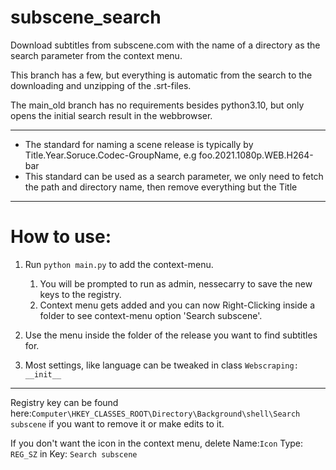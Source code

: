# subscene_search
Download subtitles from subscene.com with the name of a directory as the search parameter from the context menu.

<p>This branch has a few, but everything is automatic from the search to the downloading and unzipping of the .srt-files.
<p>The main_old branch has no requirements besides python3.10, but only opens the initial search result in the webbrowser.

---


- The standard for naming a scene release is typically by Title.Year.Soruce.Codec-GroupName, e.g foo.2021.1080p.WEB.H264-bar
- This standard can be used as a search parameter, we only need to fetch the path and directory name, then remove everything but the Title


---

# How to use:
1. Run ```python main.py``` to add the context-menu.
	1. You will be prompted to run as admin, nessecarry to save the new keys to the registry.
	2. Context menu gets added and you can now Right-Clicking inside a  folder to see context-menu option 'Search subscene'.

2. Use the menu inside the folder of the release you want to find subtitles for.
  1. Most settings, like language can be tweaked in class ```Webscraping:``` ```__init__```

---  
Registry key can be found here:```Computer\HKEY_CLASSES_ROOT\Directory\Background\shell\Search subscene``` if you want to remove it or make edits to it.

<p>

If you don't want the icon in the context menu, delete Name:```Icon``` Type: ```REG_SZ``` in Key: ```Search subscene```
